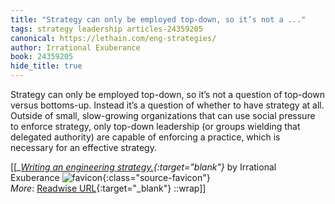 ```yaml
---
title: "Strategy can only be employed top-down, so it’s not a ..."
tags: strategy leadership articles-24359205
canonical: https://lethain.com/eng-strategies/
author: Irrational Exuberance
book: 24359205
hide_title: true
---
```


Strategy can only be employed top-down, so it’s not a question of top-down versus bottoms-up. Instead it’s a question of whether to have strategy at all. Outside of small, slow-growing organizations that can use social pressure to enforce strategy, only top-down leadership (or groups wielding that delegated authority) are capable of enforcing a practice, which is necessary for an effective strategy.


[[<cite>_[Writing an engineering strategy.](https://lethain.com/eng-strategies/){:target="_blank"}_</cite> by Irrational Exuberance ![favicon](https://s2.googleusercontent.com/s2/favicons?domain=lethain.com){:class="source-favicon"}<br>
_More_: [Readwise URL](https://readwise.io/open/475700978){:target="_blank"}
::wrap]]